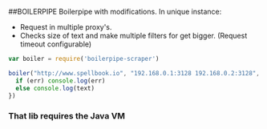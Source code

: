 ##BOILERPIPE
Boilerpipe with modifications. In unique instance:
- Request in multiple  proxy's.
- Checks size of text and make multiple filters for get bigger.
(Request timeout configurable)


```javascript
var boiler = require('boilerpipe-scraper')

boiler("http://www.spellbook.io", "192.168.0.1:3128 192.168.0.2:3128", (err, text) => {
  if (err) console.log(err)
  else console.log(text)
})
```

### That lib requires the Java VM 

